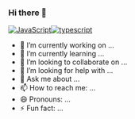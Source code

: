 ### Hi there 👋


[![JavaScript](http://3con14.biz/code/_data/js/intro/js-logo.png)](https://developer.mozilla.org/en-US/docs/Web/JavaScript)[![typescript](https://raw.githubusercontent.com/remojansen/logo.ts/master/ts.jpg)](https://www.typescriptlang.org/)



- 🔭 I’m currently working on ...
- 🌱 I’m currently learning ...
- 👯 I’m looking to collaborate on ...
- 🤔 I’m looking for help with ...
- 💬 Ask me about ...
- 📫 How to reach me: ...
- 😄 Pronouns: ...
- ⚡ Fun fact: ...
